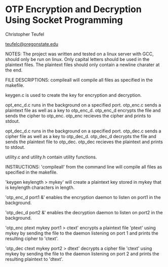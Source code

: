 # OTP Encryption and Decryption Using Socket Programming
Christopher Teufel

teufelc@oregonstate.edu

NOTES: The project was written and tested on a linux server with GCC, should only be run on linux.
Only capital letters should be used in the plaintext files.
The plaintext files should only contain a newline charater at the end.


FILE DESCRIPTIONS:
compileall will compile all files as specified in the makefile.

keygen.c is used to create the key for encryption and decryption.

opt_enc_d.c runs in the background on a specified port.
otp_enc.c sends a plaintext file as well as a key to otp_enc_d.
otp_enc_d encrypts the file and sends the cipher to otp_enc.
otp_enc recieves the cipher and prints to stdout.

opt_dec_d.c runs in the background on a specified port.
otp_dec.c sends a cipher file as well as a key to otp_dec_d.
otp_dec_d decrypts the file and sends the plaintext file to otp_dec.
otp_dec recieves the plaintext and prints to stdout.

utility.c and utility.h contain utility functions.


INSTRUCTIONS:
'compileall' from the command line will compile all files as specified in the makefile.

'keygen keylength > mykey' will create a plaintext key stored in mykey that is keylength characters in length.

'otp_enc_d port1 &' enables the encryption daemon to listen on port1 in the background.

'otp_dec_d port2 &' enables the decryption daemon to listen on port2 in the background.

'otp_enc ptext mykey port1 > ctext' encrypts a plaintext file 'ptext' using mykey by sending the file to the daemon
listening on port 1 and prints the resulting cipher to 'ctext'.

'otp_dec ctext mykey port2 > dtext' decrypts a cipher file 'ctext' using mykey by sending the file to the daemon
listening on port 2 and prints the resulting plaintext to 'dtext'.
